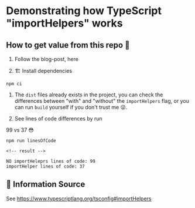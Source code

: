 # Demonstrating how TypeScript "importHelpers" works

## How to get value from this repo 💎

1. Follow the blog-post, here

1. 🏗️ Install dependencies

```
npm ci
```

1. The `dist` files already exists in the project, you can check the differences between "with" and "without" the `importHelpers` flag, or you can run `build` yourself if you don't trust me 😜.

1. See lines of code differences by run

99 vs 37 😳

```
npm run linesOfCode

<!-- result -->

NO importHeleprs lines of code: 99
importHelper lines of code: 37
```

## 🔗 Information Source

See https://www.typescriptlang.org/tsconfig#importHelpers
